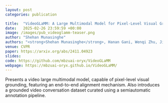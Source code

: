 ```yaml
---
layout: post
categories: publication

title:  "VideoGLaMM: A Large Multimodal Model for Pixel-Level Visual Grounding in Videos"
date:   2025-02-26 23:59:59 +00:00
image: /images/pub_videoglamm-teaser.png
author: "Shehan Munasinghe"
authors: "<strong>Shehan Munasinghe</strong>, Hanan Gani, Wenqi Zhu, Jiale Cao, Eric Xing, Fahad S. Khan, Salman Khan"
venue: CVPR
paper: https://arxiv.org/abs/2411.04923
slides: 
code: https://github.com/mbzuai-oryx/VideoGLaMM
webpage: https://mbzuai-oryx.github.io/VideoGLaMM/
---
```


Presents a video large multimodal model, capable of pixel-level visual grounding, featuring an end-to-end alignment mechanism. Also introduces a grounded video conversation  dataset curated using a semiautomatic annotation pipeline.